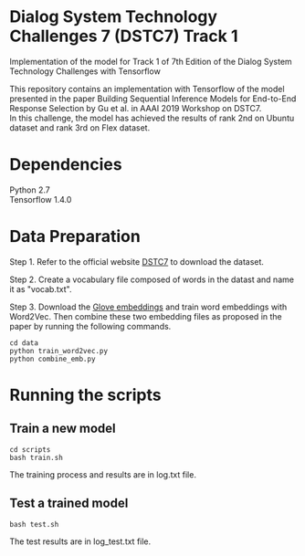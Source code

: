 # Dialog System Technology Challenges 7 (DSTC7) Track 1
Implementation of the model for Track 1 of 7th Edition of the Dialog System Technology Challenges with Tensorflow

This repository contains an implementation with Tensorflow of the model presented in the paper Building Sequential Inference Models for End-to-End Response Selection by Gu et al. in AAAI 2019 Workshop on DSTC7. <br>
In this challenge, the model has achieved the results of rank 2nd on Ubuntu dataset and rank 3rd on Flex dataset.

# Dependencies
Python 2.7 <br>
Tensorflow 1.4.0

# Data Preparation
Step 1. Refer to the official website [DSTC7](https://github.com/IBM/dstc7-noesis) to download the dataset. <br>

Step 2. Create a vocabulary file composed of words in the datast and name it as "vocab.txt". <br>

Step 3. Download the [Glove embeddings](http://www-nlp.stanford.edu/data/glove.840B.300d.zip) and train word embeddings with Word2Vec. Then combine these two embedding files as proposed in the paper by running the following commands. <br>

```
cd data
python train_word2vec.py
python combine_emb.py
```

# Running the scripts
## Train a new model
```
cd scripts
bash train.sh
```
The training process and results are in log.txt file.

## Test a trained model
```
bash test.sh
```
The test results are in log_test.txt file.
